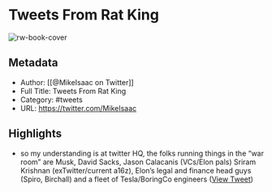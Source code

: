 # Tweets From Rat King

![rw-book-cover](https://pbs.twimg.com/profile_images/1712602900189650944/0hCb1PL1.jpg)

## Metadata
- Author: [[@MikeIsaac on Twitter]]
- Full Title: Tweets From Rat King
- Category: #tweets
- URL: https://twitter.com/MikeIsaac

## Highlights
- so my understanding is at twitter HQ, the folks running things in the “war room” are Musk, David Sacks, Jason Calacanis (VCs/Elon pals) Sriram Krishnan (exTwitter/current a16z), Elon’s legal and finance head guys (Spiro, Birchall) and a fleet of Tesla/BoringCo engineers ([View Tweet](https://twitter.com/MikeIsaac/status/1586798226593546240))
